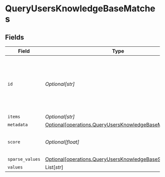 # QueryUsersKnowledgeBaseMatches


## Fields

| Field                                                                                                                      | Type                                                                                                                       | Required                                                                                                                   | Description                                                                                                                |
| -------------------------------------------------------------------------------------------------------------------------- | -------------------------------------------------------------------------------------------------------------------------- | -------------------------------------------------------------------------------------------------------------------------- | -------------------------------------------------------------------------------------------------------------------------- |
| `id`                                                                                                                       | *Optional[str]*                                                                                                            | :heavy_minus_sign:                                                                                                         | User's unique id with timestamp the data was inserted to long term memory.                                                 |
| `items`                                                                                                                    | *Optional[str]*                                                                                                            | :heavy_minus_sign:                                                                                                         | N/A                                                                                                                        |
| `metadata`                                                                                                                 | [Optional[operations.QueryUsersKnowledgeBaseMetadata]](../../models/operations/queryusersknowledgebasemetadata.md)         | :heavy_minus_sign:                                                                                                         | N/A                                                                                                                        |
| `score`                                                                                                                    | *Optional[float]*                                                                                                          | :heavy_minus_sign:                                                                                                         | How close was the results to your query                                                                                    |
| `sparse_values`                                                                                                            | [Optional[operations.QueryUsersKnowledgeBaseSparseValues]](../../models/operations/queryusersknowledgebasesparsevalues.md) | :heavy_minus_sign:                                                                                                         | N/A                                                                                                                        |
| `values`                                                                                                                   | List[*str*]                                                                                                                | :heavy_minus_sign:                                                                                                         | N/A                                                                                                                        |